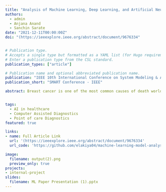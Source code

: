 ```yaml
---
title: "Analysis of Machine Learning, Deep Learning, and Artificial Neural Network Approaches for Breast Cancer Classification"
authors:
  - admin
  - Anjana Anand
  - Sanchin Sarate
date: "2021-12-11T00:00:00Z"
doi: "(https://ieeexplore.ieee.org/abstract/document/9676334"


# Publication type.
# Accepts a single type but formatted as a YAML list (for Hugo requirements).
# Enter a publication type from the CSL standard.
publication_types: ["article"]

# Publication name and optional abbreviated publication name.
publication: "IEEE 10th International Conference on System Modeling & Advancement in Research Trends (SMART-2021)"
publication_short: "SMART Conference - IEEE"

abstract: Breast cancer is one of the most common causes of death worldwide among women, with good survival rates if detected early. In our work, we compared supervised, semi- supervised and unsupervised learning on the biomedical dataset, Wisconsin Breast Cancer Dataset, to establish the model with the best performance and hence apply for computer aided diagnosis. The metrics used for the same includes performance of the network as well as the ease of implementation, As a result, we hope to close the gap between technology innovation and its implementation in healthcare


tags:
  - AI in healthcare
  - Computer Assisted Diagnostics
  - Point of care Diagnostics
featured: true

links:
- name: Full Article Link
  url: '(https://ieeexplore.ieee.org/abstract/document/9676334'
  url_code: 'https://github.com/elakiya04/machine-learning-model-analysis-using-breast-cancer-datatset'

image:
  filename: output(2).png
  preview_only: true
projects:
- internal-project
slides: 
  filename: ML Paper Presentation (1).pptx
---
```


